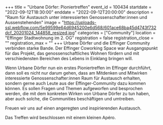 +++
title = "Urbane Dörfer: Pioniertreffen"
event_id = 100434
startdate = "2022-09-12T18:30:00"
enddate = "2022-09-12T20:00:00"
description = "Raum für Austausch unter interessierten Genossenschafter:innen und Aussenstehenden"
image = "https://uploads-ssl.webflow.com/5e99599e64d6945200e6d568/601ace68ba45d4743f732dcf_20201024_144858_resized.jpg"
categories = ["Community"]
location = "Effinger Stadtwohnung im 2. OG"
registration = false
registration_close = ""
registration_max = ""
+++
Urbane Dörfer und die Effinger Community verbinden starke Bande. Der Effinger Coworking Space war Ausgangspunkt für das Projekt, das genossenschaftliches Wohnen fördern und mit verschiedensten Bereichen des Lebens in Einklang bringen will.

Wenn Urbane Dörfer nun ein erstes Pioniertreffen im Effinger durchführt, dann soll es nicht nur darum gehen, dass am Mitdenken und Mitwirken interessierte Genossenschafter:innen Raum für Austausch erhalten, sondern gerne auch Leute aus der Effinger-Community dazu kommen können. Es sollen Fragen und Themen aufgeworfen und besprochen werden, die mit dem konkreten Wirken von Urbane Dörfer zu tun haben, aber auch solche, die Communities beschäftigen und umtreiben.

Freuen wir uns auf einen angeregten und inspirierenden Austausch.

Das Treffen wird beschlossen mit einem kleinen Apéro.
